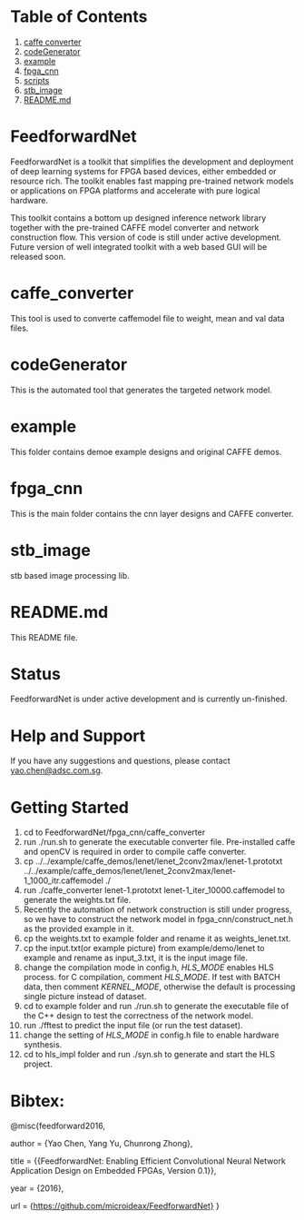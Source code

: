 <span style="display: inline-block;">

# Table of Contents
1. [caffe converter](#caffeconverter)
2. [codeGenerator](#codegenerator)
3. [example](#exampledesigns)
4. [fpga\_cnn](#fpgacnn)
5. [scripts](#scripts)
6. [stb\_image](#stbimage)
7. [README.md](#readme)

# FeedforwardNet

FeedforwardNet is a toolkit that simplifies the development and deployment of deep learning systems 
for FPGA based devices, either embedded or resource rich. 
The toolkit enables fast mapping pre-trained network models or applications on FPGA platforms and accelerate
with pure logical hardware.

This toolkit contains a bottom up designed inference network library together with the pre-trained CAFFE model
converter and network construction flow.
This version of code is still under active development.
Future version of well integrated toolkit with a web based GUI will be released soon.

<a name="caffeconverter"></a>
# caffe_converter
This tool is used to converte caffemodel file to weight, mean and val data files.

<a name="codegenerator"></a>
# codeGenerator
This is the automated tool that generates the targeted network model.

<a name="exampledesigns"></a>
# example   
This folder contains demoe example designs and original CAFFE demos.

<a name="fpgacnn"></a>
# fpga\_cnn  
This is the main folder contains the cnn layer designs and CAFFE converter.

<a name="stb\_image"></a>
# stb\_image 
stb based image processing lib.

<a name="readme"></a>
# README.md 
This README file.


# Status

FeedforwardNet is under active development and is currently un-finished.


# Help and Support

If you have any suggestions and questions, please contact yao.chen@adsc.com.sg.


# Getting Started

1. cd to FeedforwardNet/fpga_cnn/caffe_converter
2. run ./run.sh to generate the executable converter file. Pre-installed caffe and openCV is required in order to compile caffe converter.
3. cp ../../example/caffe_demos/lenet/lenet_2conv2max/lenet-1.prototxt ../../example/caffe_demos/lenet/lenet_2conv2max/lenet-1_1000_itr.caffemodel ./
4. run ./caffe_converter lenet-1.prototxt lenet-1_iter_10000.caffemodel to generate the weights.txt file.
5. Recently the automation of network construction is still under progress, so we have to construct the network model in fpga_cnn/construct_net.h as the provided example in it.
6. cp the weights.txt to example folder and rename it as weights_lenet.txt.
7. cp the input.txt(or example picture) from example/demo/lenet to example and rename as input_3.txt, it is the input image file.
8. change the compilation mode in config.h, _HLS_MODE_ enables HLS process.
    for C compilation, comment _HLS_MODE_. 
    If test with BATCH data, then comment _KERNEL_MODE_, otherwise the default is processing single picture instead of dataset.
9. cd to example folder and run ./run.sh to generate the executable file of the C++ design to test the correctness of the network model.
10. run ./fftest to predict the input file (or run the test dataset).
11. change the setting of _HLS_MODE_ in config.h file to enable hardware synthesis.
12. cd to hls_impl folder and run ./syn.sh to generate and start the HLS project.


# Bibtex:

@misc{feedforward2016,

  author = {Yao Chen, Yang Yu, Chunrong Zhong},

  title  = {{FeedforwardNet: Enabling Efficient Convolutional Neural Network Application Design on Embedded FPGAs, Version 0.1}},

  year   = {2016},

  url    = {https://github.com/microideax/FeedforwardNet}
}
